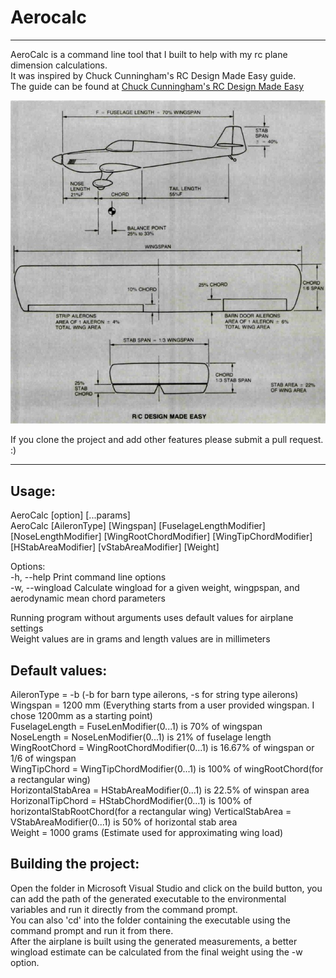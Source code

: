 # Aerocalc 
---
AeroCalc is a command line tool that I built to help with my rc plane dimension calculations.  
It was inspired by Chuck Cunningham's RC Design Made Easy guide.  
The guide can be found at [Chuck Cunningham's RC Design Made Easy](https://www.rcuniverse.com/forum/scratch-building-aircraft-design-3d-cad-174/11560594-cunninghams-rcm-design-information.html)  

![Plane Design Made Easy](Assets/Images/Plane.jpg)  

If you clone the project and add other features please submit a pull request. :)  
___  

## Usage:  
AeroCalc [option]  [...params]  
AeroCalc [AileronType] [Wingspan] [FuselageLengthModifier] [NoseLengthModifier] [WingRootChordModifier] [WingTipChordModifier] [HStabAreaModifier] [vStabAreaModifier] [Weight]  

Options:  
-h,    --help			Print command line options  
-w,    --wingload		Calculate wingload for a given weight, wingpspan, and aerodynamic mean chord parameters  

Running program without arguments uses default values for airplane settings  
Weight values are in grams and length values are in millimeters  

## Default values:  
AileronType = -b (-b for barn type ailerons, -s for string type ailerons)
Wingspan = 1200 mm  (Everything starts from a user provided wingspan. I chose 1200mm as a starting point)  
FuselageLength = FuseLenModifier(0...1) is 70% of wingspan  
NoseLength = NoseLenModifier(0...1) is 21% of fuselage length  
WingRootChord = WingRootChordModifier(0...1) is 16.67% of wingspan or 1/6 of wingspan  
WingTipChord = WingTipChordModifier(0...1) is 100% of wingRootChord(for a rectangular wing)  
HorizontalStabArea = HStabAreaModifier(0...1) is 22.5% of winspan area  
HorizonalTipChord = HStabChordModifier(0...1) is 100% of horizontalStabRootChord(for a rectangular wing)
VerticalStabArea = VStabAreaModifier(0...1) is 50% of horizontal stab area  
Weight = 1000 grams (Estimate used for approximating wing load)  


## Building the project:
Open the folder in Microsoft Visual Studio and click on the build button, you can add the path of the generated executable to the environmental variables and run it directly from the command prompt.  
You can also 'cd' into the folder containing the executable using the command prompt and run it from there.  
After the airplane is built using the generated measurements, a better wingload estimate can be calculated from the final weight using the -w option.